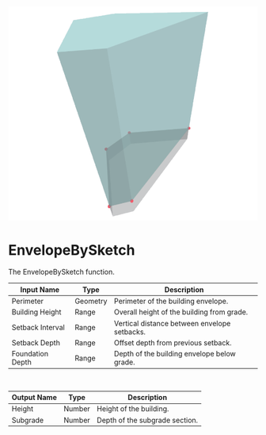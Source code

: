 <img src="preview.png" width="512">
            
# EnvelopeBySketch

The EnvelopeBySketch function.

|Input Name|Type|Description|
|---|---|---|
|Perimeter|Geometry|Perimeter of the building envelope.|
|Building Height|Range|Overall height of the building from grade.|
|Setback Interval|Range|Vertical distance between envelope setbacks.|
|Setback Depth|Range|Offset depth from previous setback.|
|Foundation Depth|Range|Depth of the building envelope below grade.|


<br>

|Output Name|Type|Description|
|---|---|---|
|Height|Number|Height of the building.|
|Subgrade|Number|Depth of the subgrade section.|

